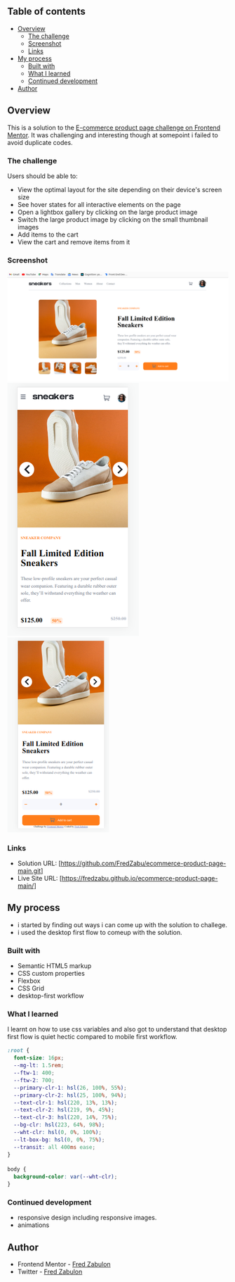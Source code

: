 ## Table of contents

- [Overview](#overview)
  - [The challenge](#the-challenge)
  - [Screenshot](#screenshot)
  - [Links](#links)
- [My process](#my-process)
  - [Built with](#built-with)
  - [What I learned](#what-i-learned)
  - [Continued development](#continued-development)
- [Author](#author)

## Overview

This is a solution to the [E-commerce product page challenge on Frontend Mentor](https://www.frontendmentor.io/challenges/ecommerce-product-page-UPsZ9MJp6). It was challenging and interesting though at somepoint i failed to avoid duplicate codes.

### The challenge

Users should be able to:

- View the optimal layout for the site depending on their device's screen size
- See hover states for all interactive elements on the page
- Open a lightbox gallery by clicking on the large product image
- Switch the large product image by clicking on the small thumbnail images
- Add items to the cart
- View the cart and remove items from it

### Screenshot

![](./solution-screenShots/desktop.png)
![](./solution-screenShots/mobile1.png)
![](./solution-screenShots/mobile2.png)

### Links

- Solution URL: [https://github.com/FredZabu/ecommerce-product-page-main.git]
- Live Site URL: [https://fredzabu.github.io/ecommerce-product-page-main/]

## My process

- i started by finding out ways i can come up with the solution to challege.
- i used the desktop first flow to comeup with the solution.

### Built with

- Semantic HTML5 markup
- CSS custom properties
- Flexbox
- CSS Grid
- desktop-first workflow

### What I learned

I learnt on how to use css variables and also got to understand that desktop first flow is quiet hectic compared to mobile first workflow.

```css
:root {
  font-size: 16px;
  --mg-lt: 1.5rem;
  --ftw-1: 400;
  --ftw-2: 700;
  --primary-clr-1: hsl(26, 100%, 55%);
  --primary-clr-2: hsl(25, 100%, 94%);
  --text-clr-1: hsl(220, 13%, 13%);
  --text-clr-2: hsl(219, 9%, 45%);
  --text-clr-3: hsl(220, 14%, 75%);
  --bg-clr: hsl(223, 64%, 98%);
  --wht-clr: hsl(0, 0%, 100%);
  --lt-box-bg: hsl(0, 0%, 75%);
  --transit: all 400ms ease;
}

body {
  background-color: var(--wht-clr);
}
```

### Continued development

- responsive design including responsive images.
- animations

## Author

- Frontend Mentor - [Fred Zabulon](https://www.frontendmentor.io/profile/fredzabu)
- Twitter - [Fred Zabulon](https://www.twitter.com/Asiimwefred20)
